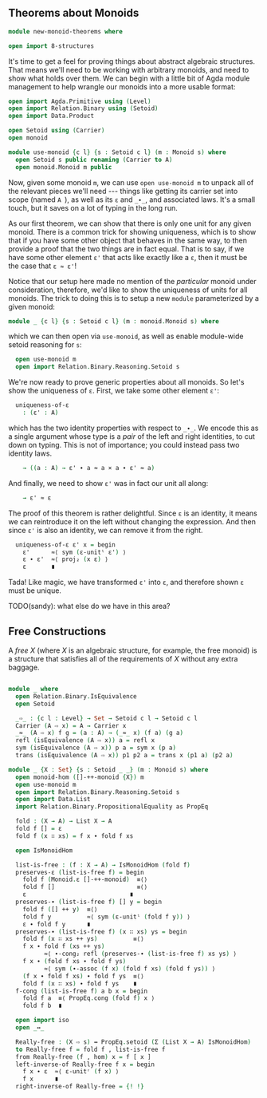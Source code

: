 ## Theorems about Monoids

```agda
module new-monoid-theorems where

open import 8-structures
```

It's time to get a feel for proving things about abstract algebraic structures.
That means we'll need to be working with arbitrary monoids, and need to show
what holds over them. We can begin with a little bit of Agda module management
to help wrangle our monoids into a more usable format:

```agda
open import Agda.Primitive using (Level)
open import Relation.Binary using (Setoid)
open import Data.Product

open Setoid using (Carrier)
open monoid

module use-monoid {c l} {s : Setoid c l} (m : Monoid s) where
  open Setoid s public renaming (Carrier to A)
  open monoid.Monoid m public
```

Now, given some monoid `m`, we can use `open use-monoid m` to unpack all of the
relevant pieces we'll need --- things like getting its carrier set into scope
(named `A `), as well as its `ε` and `_∙_`, and associated laws. It's a small
touch, but it saves on a lot of typing in the long run.

As our first theorem, we can show that there is only one unit for any given
monoid. There is a common trick for showing uniqueness, which is to show that if
you have some other object that behaves in the same way, to then provide a proof
that the two things are in fact equal. That is to say, if we have some other
element `ε'` that acts like exactly like a `ε`, then it must be the case that `ε
≈ ε'`!

Notice that our setup here made no mention of the *particular* monoid under
consideration, therefore, we'd like to show the uniqueness of units for all
monoids. The trick to doing this is to setup a new `module` parameterized by a
given monoid:

```agda
module _ {c l} {s : Setoid c l} (m : monoid.Monoid s) where
```

which we can then open via `use-monoid`, as well as enable module-wide setoid
reasoning for `s`:

```agda
  open use-monoid m
  open import Relation.Binary.Reasoning.Setoid s
```

We're now ready to prove generic properties about all monoids. So let's show the
uniqueness of `ε`. First, we take some other element `ε'`:

```agda
  uniqueness-of-ε
    : (ε' : A)
```

which has the two identity properties with respect to `_∙_`. We encode this as a
single argument whose type is a *pair* of the left and right identities, to cut
down on typing. This is not of importance; you could instead pass two identity
laws.

```agda
    → ((a : A) → ε' ∙ a ≈ a × a ∙ ε' ≈ a)
```

And finally, we need to show `ε'` was in fact our unit all along:

```agda
    → ε' ≈ ε
```

The proof of this theorem is rather delightful. Since `ε` is an identity, it
means we can reintroduce it on the left without changing the expression. And
then since `ε'` is also an identity, we can remove it from the right.

```agda
  uniqueness-of-ε ε' x = begin
    ε'      ≈⟨ sym (ε-unitˡ ε') ⟩
    ε ∙ ε'  ≈⟨ proj₂ (x ε) ⟩
    ε       ∎
```

Tada! Like magic, we have transformed `ε'`  into `ε`, and therefore shown `ε`
must be unique.

TODO(sandy): what else do we have in this area?


## Free Constructions

A *free X* (where $X$ is an algebraic structure, for example, the free monoid)
is a structure that satisfies all of the requirements of $X$ without any extra
baggage.


```agda

module _ where
  open Relation.Binary.IsEquivalence
  open Setoid

  _⇨_ : {c l : Level} → Set → Setoid c l → Setoid c l
  Carrier (A ⇨ x) = A → Carrier x
  _≈_ (A ⇨ x) f g = (a : A) → (_≈_ x) (f a) (g a)
  refl (isEquivalence (A ⇨ x)) a = refl x
  sym (isEquivalence (A ⇨ x)) p a = sym x (p a)
  trans (isEquivalence (A ⇨ x)) p1 p2 a = trans x (p1 a) (p2 a)

module _ {X : Set} {s : Setoid _ _} (m : Monoid s) where
  open monoid-hom ([]-++-monoid {X}) m
  open use-monoid m
  open import Relation.Binary.Reasoning.Setoid s
  open import Data.List
  import Relation.Binary.PropositionalEquality as PropEq

  fold : (X → A) → List X → A
  fold f [] = ε
  fold f (x ∷ xs) = f x ∙ fold f xs

  open IsMonoidHom

  list-is-free : (f : X → A) → IsMonoidHom (fold f)
  preserves-ε (list-is-free f) = begin
    fold f (Monoid.ε []-++-monoid)  ≡⟨⟩
    fold f []                       ≡⟨⟩
    ε                             ∎
  preserves-∙ (list-is-free f) [] y = begin
    fold f ([] ++ y)  ≡⟨⟩
    fold f y          ≈⟨ sym (ε-unitˡ (fold f y)) ⟩
    ε ∙ fold f y      ∎
  preserves-∙ (list-is-free f) (x ∷ xs) ys = begin
    fold f (x ∷ xs ++ ys)          ≡⟨⟩
    f x ∙ fold f (xs ++ ys)
          ≈⟨ ∙-cong₂ refl (preserves-∙ (list-is-free f) xs ys) ⟩
    f x ∙ (fold f xs ∙ fold f ys)
          ≈⟨ sym (∙-assoc (f x) (fold f xs) (fold f ys)) ⟩
    (f x ∙ fold f xs) ∙ fold f ys  ≡⟨⟩
    fold f (x ∷ xs) ∙ fold f ys    ∎
  f-cong (list-is-free f) a b x = begin
    fold f a  ≡⟨ PropEq.cong (fold f) x ⟩
    fold f b  ∎

  open import iso
  open _↔_

  Really-free : (X ⇨ s) ↔ PropEq.setoid (Σ (List X → A) IsMonoidHom)
  to Really-free f = fold f , list-is-free f
  from Really-free (f , hom) x = f [ x ]
  left-inverse-of Really-free f x = begin
    f x ∙ ε  ≈⟨ ε-unitʳ (f x) ⟩
    f x      ∎
  right-inverse-of Really-free = {! !}



```
